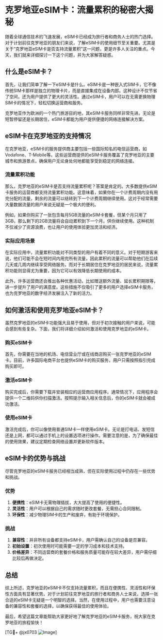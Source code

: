 # 克罗地亚eSIM卡：流量累积的秘密大揭秘

随着全球通信技术的飞速发展，eSIM卡已经成为旅行者和商务人士的热门选择。对于计划前往克罗地亚的朋友们来说，了解eSIM卡的使用细节至关重要。尤其是关于“克罗地亚eSIM卡是否支持流量累积”这一问题，更是许多人关注的重点。今天，我们就来详细探讨一下这个问题，并为大家解答疑惑。

## 什么是eSIM卡？

首先，让我们简单了解一下eSIM卡是什么。eSIM卡是一种嵌入式SIM卡，它不像传统SIM卡那样是独立的物理卡片，而是直接集成在设备内部。这种设计不仅节省了空间，还为用户提供了更大的灵活性。通过eSIM卡，用户可以在无需更换物理SIM卡的情况下，轻松切换运营商和服务。

克罗地亚作为欧洲的一个热门旅游目的地，其eSIM卡服务同样非常先进。无论是短暂停留还是长期居住，eSIM卡都能为用户提供便捷的网络连接解决方案。

## eSIM卡在克罗地亚的支持情况

在克罗地亚，eSIM卡的服务提供商主要包括一些国际知名的电信运营商，如Vodafone、T-Mobile等。这些运营商提供的eSIM卡服务覆盖了克罗地亚的主要城市和旅游景点，确保用户无论身处何地都能享受到稳定的网络连接。

### 流量累积功能

那么，克罗地亚的eSIM卡是否支持流量累积呢？答案是肯定的。大多数提供eSIM卡服务的运营商都支持流量累积功能。这意味着，如果你在一个计费周期内没有用完分配的流量，剩余的流量可以结转到下一个计费周期继续使用。这对于经常需要大量数据流量的用户来说无疑是一个极大的便利。

例如，如果你购买了一张包含每月5GB流量的eSIM卡套餐，但某个月只用了3GB，那么剩下的2GB流量将会自动累积到下一个月，供你继续使用。这种机制不仅减少了资源浪费，也让用户的使用体验更加灵活和经济。

### 实际应用场景

在实际应用中，流量累积功能对不同类型的用户有着不同的意义。对于短期游客来说，他们可能不会在短时间内用完所有流量，因此累积的流量可以帮助他们在后续几天或几周内继续享受网络服务。而对于长期居住在克罗地亚的居民来说，流量累积功能则显得尤为重要，因为它可以有效降低长期使用的成本。

此外，许多运营商还会推出各种优惠活动，比如赠送额外流量、延长累积期限等，进一步提升了用户的满意度。这些措施不仅吸引了更多的用户选择eSIM卡服务，也为克罗地亚的数字经济发展注入了新的活力。

## 如何激活和使用克罗地亚eSIM卡？

虽然克罗地亚的eSIM卡功能强大且易于使用，但对于初次接触的用户来说，可能会感到有些复杂。下面，我们将详细介绍如何激活和使用克罗地亚的eSIM卡。

### 购买eSIM卡

首先，你需要在当地的机场、电信营业厅或在线商店购买一张克罗地亚的eSIM卡。目前，许多国际电商平台也提供eSIM卡的购买服务，用户只需按照指引完成购买即可。

### 激活eSIM卡

购买完成后，你需要下载并安装相应的运营商应用程序。通常情况下，应用程序会提供一个二维码供你扫描激活。按照提示输入相关信息后，你的eSIM卡就会被成功激活。

### 使用eSIM卡

激活完成后，你可以像使用普通SIM卡一样使用eSIM卡。无论是打电话、发短信还是上网，都可以通过手机上的设置选项进行操作。需要注意的是，为了确保最佳的使用效果，建议定期检查网络设置并更新软件版本。

## eSIM卡的优势与挑战

尽管克罗地亚的eSIM卡服务已经相当成熟，但在实际使用过程中仍存在一些优势和挑战。

### 优势

1. **便携性**：eSIM卡无需物理插拔，大大提高了使用的便捷性。
2. **灵活性**：用户可以根据自己的需求随时更改套餐，无需担心合同限制。
3. **环保性**：减少物理SIM卡的生产和废弃，有助于环境保护。

### 挑战

1. **兼容性**：并非所有设备都支持eSIM卡，用户需确认自己的设备是否兼容。
2. **初始设置**：初次使用时可能需要一定的学习成本和技术支持。
3. **价格差异**：不同运营商的套餐价格和服务质量可能存在较大差异，用户需仔细比较后再做决定。

## 总结

综上所述，克罗地亚的eSIM卡不仅支持流量累积，而且在便携性、灵活性和环保性方面具有显著优势。对于计划前往克罗地亚的旅行者和商务人士来说，选择一张合适的eSIM卡无疑是一个明智的选择。当然，在使用过程中，用户也需要注意设备的兼容性和套餐的选择，以确保获得最佳的使用体验。

最后，希望这篇文章能帮助大家更好地了解克罗地亚的eSIM卡服务，祝大家在克罗地亚的旅程愉快！

[TG💪+ @jx0703 ![Image](https://github.com/user-attachments/assets/dbca1d08-cadb-493c-b0ec-ad6f7a83f270)]